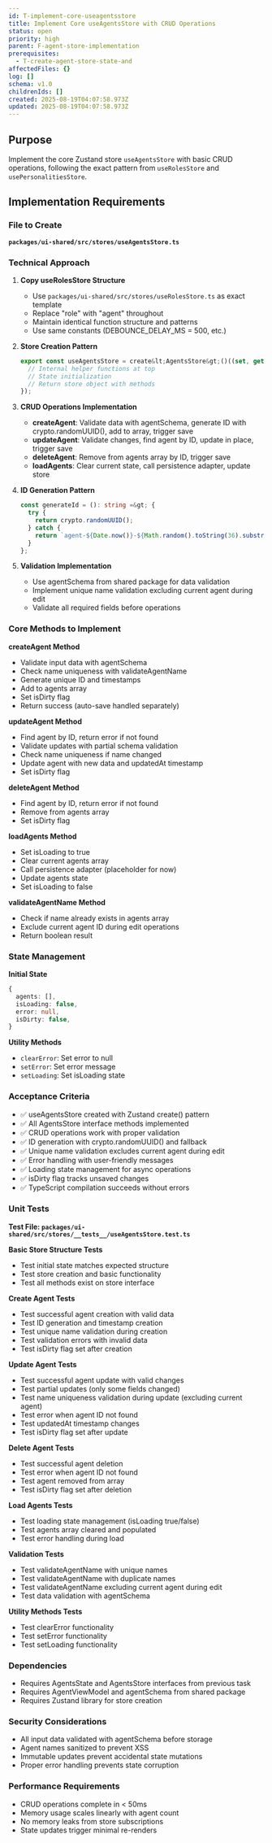 ```yaml
---
id: T-implement-core-useagentsstore
title: Implement Core useAgentsStore with CRUD Operations
status: open
priority: high
parent: F-agent-store-implementation
prerequisites:
  - T-create-agent-store-state-and
affectedFiles: {}
log: []
schema: v1.0
childrenIds: []
created: 2025-08-19T04:07:58.973Z
updated: 2025-08-19T04:07:58.973Z
---
```


## Purpose

Implement the core Zustand store `useAgentsStore` with basic CRUD operations, following the exact pattern from `useRolesStore` and `usePersonalitiesStore`.

## Implementation Requirements

### File to Create

**`packages/ui-shared/src/stores/useAgentsStore.ts`**

### Technical Approach

1. **Copy useRolesStore Structure**
   - Use `packages/ui-shared/src/stores/useRolesStore.ts` as exact template
   - Replace "role" with "agent" throughout
   - Maintain identical function structure and patterns
   - Use same constants (DEBOUNCE_DELAY_MS = 500, etc.)

2. **Store Creation Pattern**

   ```typescript
   export const useAgentsStore = create&lt;AgentsStore&gt;()((set, get) =&gt; {
     // Internal helper functions at top
     // State initialization
     // Return store object with methods
   });
   ```

3. **CRUD Operations Implementation**
   - **createAgent**: Validate data with agentSchema, generate ID with crypto.randomUUID(), add to array, trigger save
   - **updateAgent**: Validate changes, find agent by ID, update in place, trigger save
   - **deleteAgent**: Remove from agents array by ID, trigger save
   - **loadAgents**: Clear current state, call persistence adapter, update store

4. **ID Generation Pattern**

   ```typescript
   const generateId = (): string =&gt; {
     try {
       return crypto.randomUUID();
     } catch {
       return `agent-${Date.now()}-${Math.random().toString(36).substr(2, 9)}`;
     }
   };
   ```

5. **Validation Implementation**
   - Use agentSchema from shared package for data validation
   - Implement unique name validation excluding current agent during edit
   - Validate all required fields before operations

### Core Methods to Implement

**createAgent Method**

- Validate input data with agentSchema
- Check name uniqueness with validateAgentName
- Generate unique ID and timestamps
- Add to agents array
- Set isDirty flag
- Return success (auto-save handled separately)

**updateAgent Method**

- Find agent by ID, return error if not found
- Validate updates with partial schema validation
- Check name uniqueness if name changed
- Update agent with new data and updatedAt timestamp
- Set isDirty flag

**deleteAgent Method**

- Find agent by ID, return error if not found
- Remove from agents array
- Set isDirty flag

**loadAgents Method**

- Set isLoading to true
- Clear current agents array
- Call persistence adapter (placeholder for now)
- Update agents state
- Set isLoading to false

**validateAgentName Method**

- Check if name already exists in agents array
- Exclude current agent ID during edit operations
- Return boolean result

### State Management

**Initial State**

```typescript
{
  agents: [],
  isLoading: false,
  error: null,
  isDirty: false,
}
```

**Utility Methods**

- `clearError`: Set error to null
- `setError`: Set error message
- `setLoading`: Set isLoading state

### Acceptance Criteria

- ✅ useAgentsStore created with Zustand create() pattern
- ✅ All AgentsStore interface methods implemented
- ✅ CRUD operations work with proper validation
- ✅ ID generation with crypto.randomUUID() and fallback
- ✅ Unique name validation excludes current agent during edit
- ✅ Error handling with user-friendly messages
- ✅ Loading state management for async operations
- ✅ isDirty flag tracks unsaved changes
- ✅ TypeScript compilation succeeds without errors

### Unit Tests

**Test File: `packages/ui-shared/src/stores/__tests__/useAgentsStore.test.ts`**

**Basic Store Structure Tests**

- Test initial state matches expected structure
- Test store creation and basic functionality
- Test all methods exist on store interface

**Create Agent Tests**

- Test successful agent creation with valid data
- Test ID generation and timestamp creation
- Test unique name validation during creation
- Test validation errors with invalid data
- Test isDirty flag set after creation

**Update Agent Tests**

- Test successful agent update with valid changes
- Test partial updates (only some fields changed)
- Test name uniqueness validation during update (excluding current agent)
- Test error when agent ID not found
- Test updatedAt timestamp changes
- Test isDirty flag set after update

**Delete Agent Tests**

- Test successful agent deletion
- Test error when agent ID not found
- Test agent removed from array
- Test isDirty flag set after deletion

**Load Agents Tests**

- Test loading state management (isLoading true/false)
- Test agents array cleared and populated
- Test error handling during load

**Validation Tests**

- Test validateAgentName with unique names
- Test validateAgentName with duplicate names
- Test validateAgentName excluding current agent during edit
- Test data validation with agentSchema

**Utility Methods Tests**

- Test clearError functionality
- Test setError functionality
- Test setLoading functionality

### Dependencies

- Requires AgentsState and AgentsStore interfaces from previous task
- Requires AgentViewModel and agentSchema from shared package
- Requires Zustand library for store creation

### Security Considerations

- All input data validated with agentSchema before storage
- Agent names sanitized to prevent XSS
- Immutable updates prevent accidental state mutations
- Proper error handling prevents state corruption

### Performance Requirements

- CRUD operations complete in &lt; 50ms
- Memory usage scales linearly with agent count
- No memory leaks from store subscriptions
- State updates trigger minimal re-renders
